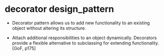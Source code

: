 # decorator design_pattern


* Decorator pattern allows us to add new functionality to an existing object without altering its structure. 

* Attach additional responsibilities to an object dynamically.
  Decorators provide a flexible alternative to subclassing for extending functionality. [GoF, p175]
